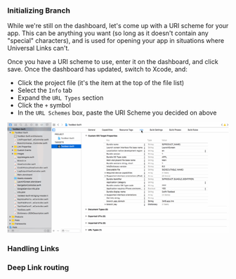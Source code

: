 ### Initializing Branch

While we're still on the dashboard, let's come up with a URI scheme for your app. This can be anything you want (so long as it doesn't contain any "special" characters), and is used for opening your app in situations where Universal Links can't.

Once you have a URI scheme to use, enter it on the dashboard, and click save. Once the dashboard has updated, switch to Xcode, and:

  - Click the project file (it's the item at the top of the file list)
  - Select the `Info` tab
  - Expand the `URL Types` section
  - Click the `+` symbol
  - In the `URL Schemes` box, paste the URI Scheme you decided on above

  ![image](/uri_scheme.gif)

### Handling Links

### Deep Link routing
